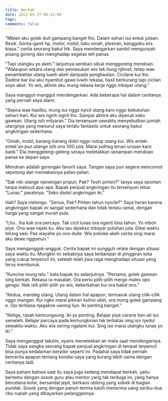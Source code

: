 ```yaml
---
title: Berkah
date: 2022-05-27 08:32:00
tags:
comments: false
---
```

"Mbien aku golek duit gampang banget lho. Dalam sehari iso entuk jutaan. Resik. Gonta-ganti hp, motor, mobil, tuku omah, plesiran, kanggoku wis biasa." cerita seorang bakul hik.
Saya mendengarkan sambil mengunyah pisang goreng dan menghadap segelas teh panas.

"Tapi utangku yo akeh." lanjutnya sembari sibuk menggoreng mendoan. "Walaupun antara utang dan pemasukan wis tak itung njlimet, tetep wae penambahan utang luwih akeh daripada penghasilan. Cicilane kui lho. Dadine bar kui aku nyambut gawe luwih rekasa, hasil berkurang tapi cicilan soyo abot. Yo wis, akhire aku mung rekasa kerja nggo mbayar utang."

Saya manggut-manggut mendengarkan. Ada beberapa hal dalam ceritanya yang pernah saya alami.

"Sepira wae hasilku, mung iso nggo nyicil utang karo nggo kebutuhan sehari-hari. Kui wis ngirit-ngirit lho. Sampai akhire aku dipecat seko gawean. Utang isih milyaran." Dia tersenyum sewaktu menyebutkan jumlah utangnya yang menurut saya terlalu fantastis untuk seorang bakul angkringan sederhana.

"Omah, mobil, barang-barang didol nggo nutup utang kui. Wis entek-entek'an pun utange isih ono 500 juta. Marai judheg tenan urusan karo bank." Dia menggeleng-geleng seraya meletakkan senampan mendoan panas ke depan saya.

Mendoan adalah gorengan favorit saya. Tangan saya pun segera mencomot sepotong dan memakannya pelan-pelan.

"Sak niki utange njenengan pripun, Pak? Tesih pinten?" tanya saya spontan tanpa maksud apa-apa.
Bapak penjual angkringan itu tersenyum lebar. "Lunas." jawabnya. "Seko dodol angkringan iki."

Hah? Saya melongo. "Serius, Pak? Pinten tahun nyicile?"
Saya heran karena angkringan bapak ini sangat sederhana dan tidak terlalu ramai, dengan harga yang sangat murah pula.

"Lho.. lha kok ora percaya. Tak cicil lunas ora nganti lima tahun. Yo mboh piye. Ono wae rejeki ku. Aku tau dipekso mbayar puluhan juta. Dikei waktu telung sasi. Pas wayahe yo ono duite. Wis pokoke akeh cerita sing marai aku dewe nggumun."

Saya mengangguk-angguk. Cerita bapak ini sungguh relate dengan situasi saya waktu itu. Mungkin ini sebabnya saya terdampar di pinggiran kota yang cukup terpencil ini, setelah lelah jiwa raga menghadapi situasi yang terus memburuk.

"Kuncine mung telu." kata bapak itu selanjutnya. "Pertama, golek gawean sing berkah. Rekasa ra masalah. Ora perlu pilih-pilih mergo males opo gengsi. Nek isih pilih-pilih yo wis, keberkahan kui ora bakal ono."

"Kedua, mandeg utang. Utang dalam hal apapun, termasuk utang cilik-cilik nggo mangan. Kui ngko marai pikiran kulino ubet, ora mung golek gampang e. Ojo terbiasa njagakne uwong liyo. Iki penting banget."

"Ketiga, rasah kemrungsung. Iki yo penting. Belajar piye carane ben ati iso semeleh. Belajar percaya pada kemungkinan tak terbatas sing iso njedul sewaktu-waktu. Aku wis sering ngalami kui. Sing iso marai utangku lunas yo iki."

Saya mengangguk takzim, nyaris meneteskan air mata saat mendengarnya. Tidak saya sangka seorang bapak penjual angkringan di tempat terpencil bisa punya kedalaman berpikir seperti ini. Padahal saya tidak pernah bercerita apapun tentang kondisi saya yang kurang lebih sama dengan ceritanya tadi.

Saya paham bahwa saat itu saya juga sedang mendapat berkah, yaitu bertemu dengan sosok guru atau mentor yang tak terduga ini, yang hanya bercelana kolor, bersandal jepit, berkaos oblong yang sobek di bagian pundak. Sosok yang dengan penuh terima kasih menerima uang seribu-dua ribu rupiah yang dibayarkan pelanggannya.
